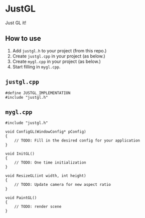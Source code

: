 # JustGL
Just GL it!

## How to use
1. Add `justgl.h` to your project (from this repo.)
2. Create `justgl.cpp` in your project (as below.)
3. Create `mygl.cpp` in your project (as below.)
4. Start filling in `mygl.cpp`.

## `justgl.cpp`
    #define JUSTGL_IMPLEMENTATION
    #include "justgl.h"

## `mygl.cpp`
    #include "justgl.h"

    void ConfigGL(WindowConfig* pConfig)
    {
        // TODO: Fill in the desired config for your application
    }
    
    void InitGL()
    {
        // TODO: One time initialization
    }
    
    void ResizeGL(int width, int height)
    {
        // TODO: Update camera for new aspect ratio
    }
    
    void PaintGL()
    {
        // TODO: render scene
    }

